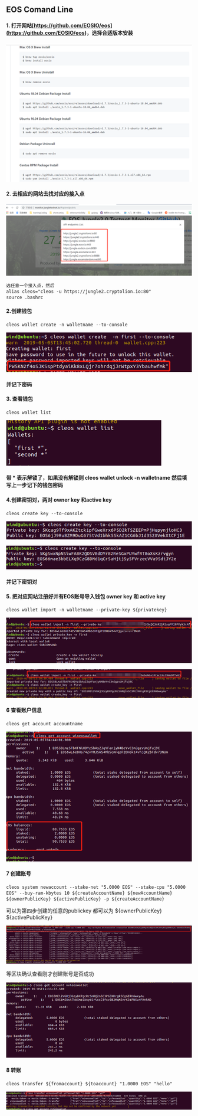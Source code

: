 ## EOS Comand Line

#### 1. 打开网站[https://github.com/EOSIO/eos](<https://github.com/EOSIO/eos>)，选择合适版本安装
![Alt text](./picture/1.png)

#### 2. 去相应的网站去找对应的接入点
![Alt text](./picture/5.png)


```shell
选任意一个接入点，然后
alias cleos="cleos -u https://jungle2.cryptolion.io:80"
source .bashrc
```

#### 2.创建钱包

````shell
cleos wallet create -n walletname --to-console
````
![Alt text](./picture/4.png)

#### 并记下密码

#### 3. 查看钱包

````shell
cleos wallet list
````
![Alt text](./picture/6.png)

#### 带 * 表示解锁了，如果没有解锁则 cleos wallet unlock -n walletname  然后填写上一步记下的钱包密码

#### 4.创建密钥对，两对 owner key 和active key

```
cleos create key --to-console
```
![Alt text](./picture/7.png)

![Alt text](./picture/8.png)

#### 并记下密钥对

#### 5. 把对应网站注册好并有EOS账号导入钱包 owner key 和 active key

````
cleos wallet import -n walletname --private-key ${privatekey} 
````
![Alt text](./picture/9.png)

![Alt text](./picture/10.png)

#### 6 查看账户信息

```
cleos get account accountname
```

![Alt text](./picture/11.png)

#### 7 创建账号

````
cleos system newaccount --stake-net "5.0000 EOS" --stake-cpu "5.0000 EOS" --buy-ram-kbytes 10 ${createAccountName} ${newAccountName} ${ownerPublicKey} ${activePublicKey} -p ${createAccountName}
````

可以为第四步创建的任意的publickey 都可以为 ${ownerPublicKey} ${activePublicKey} 

![Alt text](./picture/12.png)

等区块确认查看刚才创建账号是否成功

![Alt text](./picture/13.png)

#### 8 转账

```
cleos transfer ${fromaccount} ${toaccount} "1.0000 EOS" "hello"
```

![Alt text](./picture/14.png)